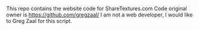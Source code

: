 This repo contains the website code for ShareTextures.com Code original owner is https://github.com/gregzaal/
I am not a web developer, I would like to Greg Zaal for this script. 
